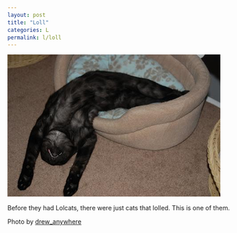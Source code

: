 ```yaml
---
layout: post
title: "Loll"
categories: L
permalink: l/loll
---
```


<img src="/images/l/loll.jpg">

Before they had Lolcats, there were just cats that lolled. This is one of them.

Photo by <a href="http://www.flickr.com/photos/drew_anywhere/4015085700/">drew_anywhere</a>